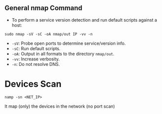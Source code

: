 ## General nmap Command

- To perform a service version detection and run default scripts against a host:
```
sudo nmap -sV -sC -oA nmap/out IP -vv -n
```
- `-sV`: Probe open ports to determine service/version info.
- `-sC`: Run default scripts.
- `-oA`: Output in all formats to the directory `nmap/out`.
- `-vv`: Increase verbosity.
- `-n`: Do not resolve DNS.


# Devices Scan
```
namp -sn <NET_IP>
```
It map (only) the devices in the network (no port scan) 
